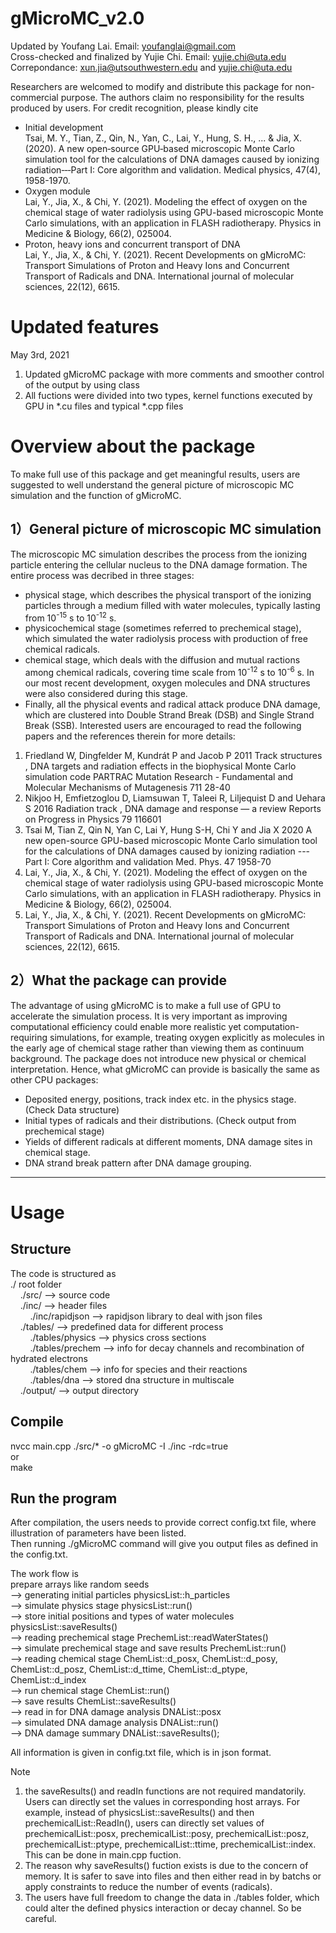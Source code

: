 # gMicroMC_v2.0
Updated by Youfang Lai. Email: youfanglai@gmail.com  
Cross-checked and finalized by Yujie Chi. Email: yujie.chi@uta.edu  
Correpondance: xun.jia@utsouthwestern.edu and yujie.chi@uta.edu  

Researchers are welcomed to modify and distribute this package for non-commercial purpose. The authors claim no responsibility for the results produced by users.
For credit recognition, please kindly cite
* Initial development  
Tsai, M. Y., Tian, Z., Qin, N., Yan, C., Lai, Y., Hung, S. H., ... & Jia, X. (2020). A new open‐source GPU‐based microscopic Monte Carlo simulation tool for the calculations of DNA damages caused by ionizing radiation‐‐‐Part I: Core algorithm and validation. Medical physics, 47(4), 1958-1970.
* Oxygen module  
Lai, Y., Jia, X., & Chi, Y. (2021). Modeling the effect of oxygen on the chemical stage of water radiolysis using GPU-based microscopic Monte Carlo simulations, with an application in FLASH radiotherapy. Physics in Medicine & Biology, 66(2), 025004.
* Proton, heavy ions and concurrent transport of DNA  
Lai, Y., Jia, X., & Chi, Y. (2021). Recent Developments on gMicroMC: Transport Simulations of Proton and Heavy Ions and Concurrent Transport of Radicals and DNA. International journal of molecular sciences, 22(12), 6615.

# Updated features
May 3rd, 2021  
1. Updated gMicroMC package with more comments and smoother control of the output by using class
2. All fuctions were divided into two types, kernel functions executed by GPU in \*.cu files and typical \*.cpp files

# Overview about the package
To make full use of this package and get meaningful results, users are suggested to well understand the general picture of microscopic MC simulation and the function of gMicroMC.
## 1）General picture of microscopic MC simulation
The microscopic MC simulation describes the process from the ionizing particle entering the cellular nucleus to the DNA damage formation. The entire process was decribed in three stages:
- physical stage, which describes the physical transport of the ionizing particles through a medium filled with water molecules, typically lasting from 10<sup>-15</sup> s to 10<sup>-12</sup> s. 
- physicochemical stage (sometimes referred to prechemical stage), which simulated the water radiolysis process with production of free chemical radicals.
- chemical stage, which deals with the diffusion and mutual ractions among chemical radicals, covering time scale from 10<sup>-12</sup> s to 10<sup>-6</sup> s. In our most recent development, oxygen molecules and DNA structures were also considered during this stage. 
- Finally, all the physical events and radical attack produce DNA damage, which are clustered into Double Strand Break (DSB) and Single Strand Break (SSB). 
Interested users are encouraged to read the following papers and the references therein for more details:
1. Friedland W, Dingfelder M, Kundrát P and Jacob P 2011 Track structures , DNA targets and radiation effects in the biophysical Monte Carlo simulation code PARTRAC Mutation Research - Fundamental and Molecular Mechanisms of Mutagenesis 711 28-40
2. Nikjoo H, Emfietzoglou D, Liamsuwan T, Taleei R, Liljequist D and Uehara S 2016 Radiation track , DNA damage and response — a review Reports on Progress in Physics 79 116601
3. Tsai M, Tian Z, Qin N, Yan C, Lai Y, Hung S-H, Chi Y and Jia X 2020 A new open-source GPU-based microscopic Monte Carlo simulation tool for the calculations of DNA damages caused by ionizing radiation --- Part I: Core algorithm and validation Med. Phys. 47 1958-70
4. Lai, Y., Jia, X., & Chi, Y. (2021). Modeling the effect of oxygen on the chemical stage of water radiolysis using GPU-based microscopic Monte Carlo simulations, with an application in FLASH radiotherapy. Physics in Medicine & Biology, 66(2), 025004.
5. Lai, Y., Jia, X., & Chi, Y. (2021). Recent Developments on gMicroMC: Transport Simulations of Proton and Heavy Ions and Concurrent Transport of Radicals and DNA. International journal of molecular sciences, 22(12), 6615.

## 2）What the package can provide
The advantage of using gMicroMC is to make a full use of GPU to accelerate the simulation process. It is very important as improving computational efficiency could enable more realistic yet computation-requiring simulations, for example, treating oxygen explicitly as molecules in the early age of chemical stage rather than viewing them as continuum background. The package does not introduce new physical or chemical interpretation. Hence, what gMicroMC can provide is basically the same as other CPU packages:
- Deposited energy, positions, track index etc. in the physics stage. (Check Data structure)
- Initial types of radicals and their distributions. (Check output from prechemical stage)
- Yields of different radicals at different moments, DNA damage sites in chemical stage.
- DNA strand break pattern after DNA damage grouping.
***

# Usage
## Structure
The code is structured as  
./ root folder  
&nbsp;&nbsp;&nbsp;&nbsp;./src/ --> source code  
&nbsp;&nbsp;&nbsp;&nbsp;./inc/ --> header files  
&nbsp;&nbsp;&nbsp;&nbsp;&nbsp;&nbsp;&nbsp;&nbsp;./inc/rapidjson --> rapidjson library to deal with json files  
&nbsp;&nbsp;&nbsp;&nbsp;./tables/ --> predefined data for different process  
&nbsp;&nbsp;&nbsp;&nbsp;&nbsp;&nbsp;&nbsp;&nbsp;./tables/physics --> physics cross sections  
&nbsp;&nbsp;&nbsp;&nbsp;&nbsp;&nbsp;&nbsp;&nbsp;./tables/prechem --> info for decay channels and recombination of hydrated electrons  
&nbsp;&nbsp;&nbsp;&nbsp;&nbsp;&nbsp;&nbsp;&nbsp;./tables/chem --> info for species and their reactions  
&nbsp;&nbsp;&nbsp;&nbsp;&nbsp;&nbsp;&nbsp;&nbsp;./tables/dna --> stored dna structure in multiscale  
&nbsp;&nbsp;&nbsp;&nbsp;./output/ --> output directory   
## Compile
nvcc main.cpp ./src/* -o gMicroMC -I ./inc -rdc=true  
or  
make 

## Run the program
After compilation, the users needs to provide correct config.txt file, where illustration of parameters have been listed.  
Then running ./gMicroMC command will give you output files as defined in the config.txt.  


The work flow is  
prepare arrays like random seeds  
--> generating initial particles physicsList::h_particles  
--> simulate physics stage physicsList::run()  
--> store initial positions and types of water molecules physicsList::saveResults()  
--> reading prechemical stage PrechemList::readWaterStates()  
--> simulate prechemical stage and save results PrechemList::run()  
-->  reading chemical stage ChemList::d_posx, ChemList::d_posy, ChemList::d_posz, ChemList::d_ttime, ChemList::d_ptype, ChemList::d_index  
--> run chemical stage ChemList::run()  
--> save results ChemList::saveResults()  
--> read in for DNA damage analysis DNAList::posx  
--> simulated DNA damage analysis DNAList::run()  
--> DNA damage summary DNAList::saveResults();

All information is given in config.txt file, which is in json format.

Note
1. the saveResults() and readIn functions are not required mandatorily. Users can directly set the values in corresponding host arrays. For example, instead of physicsList::saveResults() and then prechemicalList::ReadIn(), users can directly set values of prechemicalList::posx, prechemicalList::posy, prechemicalList::posz, prechemicalList::ptype, prechemicalList::ttime, prechemicalList::index. This can be done in main.cpp fuction.
2. The reason why saveResults() fuction exists is due to the concern of memory. It is safer to save into files and then either read in by batchs or apply constraints to reduce the number of events (radicals).
3. The users have full freedom to change the data in ./tables folder, which could alter the defined physics interaction or decay channel. So be careful. 

